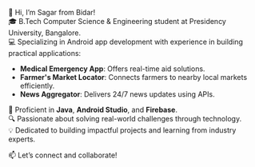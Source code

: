 👋 Hi, I’m Sagar from Bidar!  
🎓 B.Tech Computer Science & Engineering student at Presidency University, Bangalore.  
💻 Specializing in Android app development with experience in building practical applications:  

- **Medical Emergency App**: Offers real-time aid solutions.  
- **Farmer's Market Locator**: Connects farmers to nearby local markets efficiently.  
- **News Aggregator**: Delivers 24/7 news updates using APIs.  

🌟 Proficient in **Java**, **Android Studio**, and **Firebase**.  
🔍 Passionate about solving real-world challenges through technology.  
💡 Dedicated to building impactful projects and learning from industry experts.  

📫 Let’s connect and collaborate!  
